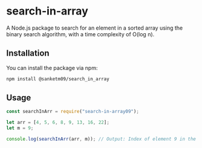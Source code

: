 # search-in-array

A Node.js package to search for an element in a sorted array using the binary search algorithm, with a time complexity of O(log n).

## Installation

You can install the package via npm:

```bash
npm install @sanketm09/search_in_array
```

## Usage

```javascript
const searchInArr = require("search-in-array09");

let arr = [4, 5, 6, 8, 9, 13, 16, 22];
let m = 9;

console.log(searchInArr(arr, m)); // Output: Index of element 9 in the array
